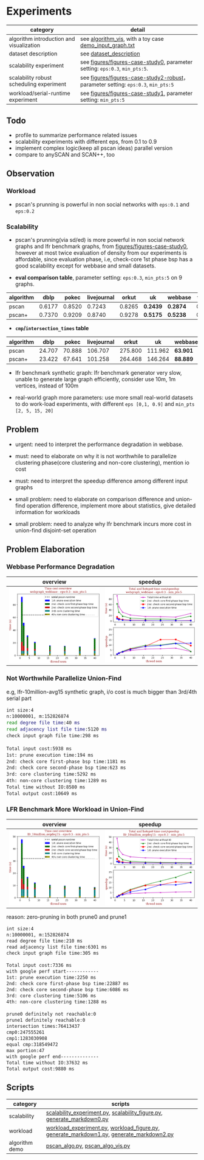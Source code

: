 # Experiments

category | detail
--- | ---
algorithm introduction and visualization | see [algorithm_vis](algorithm_vis), with a toy case [demo_input_graph.txt](algorithm_vis/demo_input_graph.txt)
dataset description | see [dataset_description](dataset_description/ReadMe.md)
scalability experiment | see [figures/figures-case-study0](figures/figures-case-study0), parameter setting: `eps:0.3`, `min_pts:5`.
scalability robust scheduling experiment | see [figures/figures-case-study2-robust](figures/figures-case-study2-robust)， parameter setting: `eps:0.3`, `min_pts:5`
workload/serial-runtime experiment | see [figures/figures-case-study1](figures/figures-case-study1), parameter setting: `min_pts:5`

## Todo

* profile to summarize performance related issues
* scalability experiments with different eps, from 0.1 to 0.9
* implement complex logic(keep all pscan ideas) parallel version
* compare to anySCAN and SCAN++, too 

## Observation

### Workload    

* pscan's prunning is powerful in non social networks with `eps:0.1` and `eps:0.2` 

### Scalability

* pscan's prunning(via sd/ed) is more powerful in non social network graphs and lfr benchmark graphs, from [figures/figures-case-study0](figures/figures-case-study0), 
however at most twice evaluation of density from our experiments is affordable, since evaluation phase, i.e, check-core 1st phase bsp has a good scalability 
except for webbase and small datasets.

* **eval comparison table**, parameter setting: `eps:0.3`, `min_pts:5`
 on 9 graphs.

algorithm | dblp | pokec | livejournal | orkut | uk | webbase | twitter | frienster | lfr10m
--- | --- | --- | --- | --- | --- | --- | --- | --- | ---
pscan   | 0.6177 | 0.8520 | 0.7243 | 0.8265	| **0.2439** | **0.2874** | 0.4471 | 0.8566 | **0.5192**
pscan+  | 0.7370 | 0.9209 | 0.8740 | 0.9278 | **0.5175** | **0.5238** | 0.4866 | 0.8764 | **1.0000**

* **`cmp`/`intersection_times` table** 

algorithm | dblp | pokec | livejournal | orkut | uk | webbase | twitter | frienster | lfr10m
--- | --- | --- | --- | --- | --- | --- | --- | --- | ---
pscan | 24.707 | 70.888 | 106.707 | 275.800 | 111.962 | **63.901** | 1841.663 | 385.317 | **22.978**
pscan+ | 23.422 | 67.641 | 101.258 | 264.468 | 146.264 | **88.889** | 1849.282 | 377.788 | **24.199**

* lfr benchmark synthetic graph: lfr benchmark generator very slow, unable to generate large graph efficiently, consider use 10m, 1m vertices, instead of 100m 

* real-world graph more parameters: use more small real-world datasets to do work-load experiments, with different `eps [0,1, 0.9]` and `min_pts [2, 5, 15, 20]`

## Problem

* urgent: need to interpret the performance degradation in webbase.

* must: need to elaborate on why it is not worthwhile to parallelize clustering phase(core clustering and non-core clustering), mention io cost

* must: need to interpret the speedup difference among different input graphs

* small problem: need to elaborate on comparison difference and union-find operation difference, implement more about statistics, give detailed information for workloads

* small problem: need to analyze why lfr benchmark incurs more cost in union-find disjoint-set operation

## Problem Elaboration

### Webbase Performance Degradation

overview | speedup
--- | ---
![webbase-overview](figures/scalability/webgraph_webbase-eps:0.3-min_pts:5-overview.png) | ![webbase-speedup](figures/scalability/webgraph_webbase-eps:0.3-min_pts:5-runtime-speedup.png)

### Not Worthwhile Parallelize Union-Find

e.g, lfr-10million-avg15 synthetic graph, i/o cost is much bigger than 3rd/4th serial part

```zsh
int size:4
n:10000001, m:152826874
read degree file time:40 ms
read adjacency list file time:5120 ms
check input graph file time:298 ms

Total input cost:5938 ms
1st: prune execution time:194 ms
2nd: check core first-phase bsp time:1181 ms
2nd: check core second-phase bsp time:623 ms
3rd: core clustering time:5292 ms
4th: non-core clustering time:1289 ms
Total time without IO:8580 ms
Total output cost:10649 ms
```

### LFR Benchmark More Workload in Union-Find

overview | speedup
--- | ---
![lfr-10million-avg15-overview](figures/scalability/lfr_10million_avgdeg15-eps:0.3-min_pts:5-overview.png) | ![lfr-10million-avg15-speedup](figures/scalability/lfr_10million_avgdeg15-eps:0.3-min_pts:5-runtime-speedup.png)

reason: zero-pruning in both prune0 and prune1

```
int size:4
n:10000001, m:152826874
read degree file time:210 ms
read adjacency list file time:6301 ms
check input graph file time:305 ms

Total input cost:7336 ms
with google perf start------------
1st: prune execution time:2250 ms
2nd: check core first-phase bsp time:22887 ms
2nd: check core second-phase bsp time:6086 ms
3rd: core clustering time:5106 ms
4th: non-core clustering time:1288 ms

prune0 definitely not reachable:0
prune1 definitely reachable:0
intersection times:76413437
cmp0:247555261
cmp1:1283030908
equal cmp:318549472
max portion:47
with google perf end--------------
Total time without IO:37632 ms
Total output cost:9880 ms
```

## Scripts

category | scripts
--- | ---
scalability | [scalability_experiment.py](scalability_experiment.py), [scalability_figure.py](scalability_figure.py), [generate_markdown0.py](playground/generate_markdown0.py)
workload | [workload_experiment.py](workload_experiment.py), [workload_figure.py](workload_figure.py), [generate_markdown1.py](playground/generate_markdown1.py), [generate_markdown2.py](playground/generate_markdown2.py)
algorithm demo | [pscan_algo.py](algorithm_vis/pscan_algo.py), [pscan_algo_vis.py](algorithm_vis/pscan_algo_vis.py)